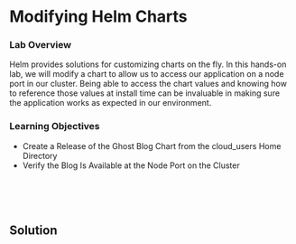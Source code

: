 # Modifying Helm Charts

### Lab Overview
Helm provides solutions for customizing charts on the fly. In this hands-on lab, we will modify a chart to allow us to access our application on a node port in our cluster. Being able to access the chart values and knowing how to reference those values at install time can be invaluable in making sure the application works as expected in our environment.

### Learning Objectives
- Create a Release of the Ghost Blog Chart from the cloud_users Home Directory
- Verify the Blog Is Available at the Node Port on the Cluster

<br><br><br>

## Solution
